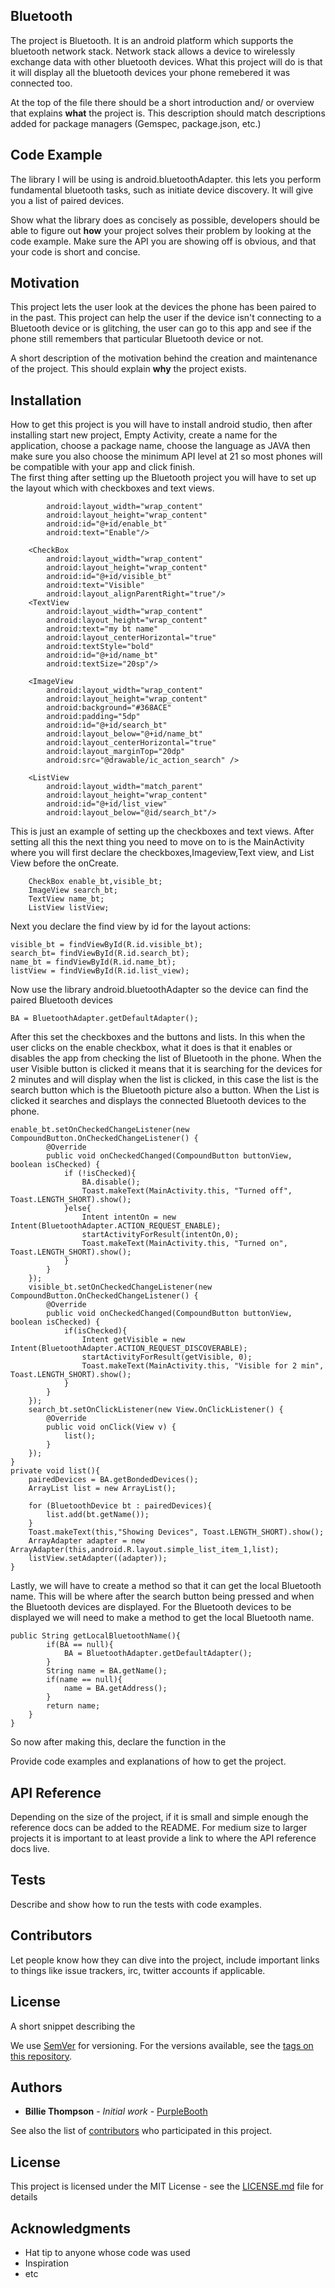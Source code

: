 ## Bluetooth
The project is Bluetooth. It is an android platform which supports the bluetooth network stack. Network stack allows a device to wirelessly exchange data with other bluetooth devices. What this project will do is that it will display all the bluetooth devices your phone remebered it was connected too. 

At the top of the file there should be a short introduction and/ or overview that explains **what** the project is. This description should match descriptions added for package managers (Gemspec, package.json, etc.)

## Code Example
The library I will be using is android.bluetoothAdapter. this lets you perform fundamental bluetooth tasks, such as initiate device discovery. It will give you a list of paired devices. 

Show what the library does as concisely as possible, developers should be able to figure out **how** your project solves their problem by looking at the code example. Make sure the API you are showing off is obvious, and that your code is short and concise.

## Motivation
This project lets the user look at the devices the phone has been paired to in the past. This project can help the user if the device isn't connecting to a Bluetooth device or is glitching, the user can go to this app and see if the phone still remembers that particular Bluetooth device or not. 

A short description of the motivation behind the creation and maintenance of the project. This should explain **why** the project exists.

## Installation
How to get this project is you will have to install android studio, then after installing start new project, Empty Activity, create a name for the application, choose a package name, choose the language as JAVA then make sure you also choose the minimum API level at 21 so most phones will be compatible with your app and click finish.  
The first thing after setting up the Bluetooth project you will have to set up the layout which with checkboxes and text views.
``` <CheckBox
        android:layout_width="wrap_content"
        android:layout_height="wrap_content"
        android:id="@+id/enable_bt"
        android:text="Enable"/>

    <CheckBox
        android:layout_width="wrap_content"
        android:layout_height="wrap_content"
        android:id="@+id/visible_bt"
        android:text="Visible"
        android:layout_alignParentRight="true"/>
    <TextView
        android:layout_width="wrap_content"
        android:layout_height="wrap_content"
        android:text="my bt name"
        android:layout_centerHorizontal="true"
        android:textStyle="bold"
        android:id="@+id/name_bt"
        android:textSize="20sp"/>

    <ImageView
        android:layout_width="wrap_content"
        android:layout_height="wrap_content"
        android:background="#368ACE"
        android:padding="5dp"
        android:id="@+id/search_bt"
        android:layout_below="@+id/name_bt"
        android:layout_centerHorizontal="true"
        android:layout_marginTop="20dp"
        android:src="@drawable/ic_action_search" />
    
    <ListView
        android:layout_width="match_parent"
        android:layout_height="wrap_content"
        android:id="@+id/list_view"
        android:layout_below="@id/search_bt"/>
```
This is just an example of setting up the checkboxes and text views. 
After setting all this the next thing you need to move on to is the MainActivity where you will first declare the checkboxes,Imageview,Text view, and List View before the onCreate. 
```public class MainActivity extends AppCompatActivity {
    CheckBox enable_bt,visible_bt;
    ImageView search_bt;
    TextView name_bt;
    ListView listView;
```
Next you declare the find view by id for the layout actions:
``` enable_bt = findViewById(R.id.enable_bt);
visible_bt = findViewById(R.id.visible_bt);
search_bt= findViewById(R.id.search_bt);
name_bt = findViewById(R.id.name_bt);
listView = findViewById(R.id.list_view);
```

Now use the library android.bluetoothAdapter so the device can find the paired Bluetooth devices
```
BA = BluetoothAdapter.getDefaultAdapter();
```

After this set the checkboxes and the buttons and lists. In this when the user clicks on the enable checkbox, what it does is that it enables or disables the app from checking the list of Bluetooth in the phone. When the user Visible button is clicked it means that it is searching for the devices for 2 minutes and will display when the list is clicked, in this case the list is the search button which is the Bluetooth picture also a button. When the List is clicked it searches and displays the connected Bluetooth devices to the phone.
```
enable_bt.setOnCheckedChangeListener(new CompoundButton.OnCheckedChangeListener() {
        @Override
        public void onCheckedChanged(CompoundButton buttonView, boolean isChecked) {
            if (!isChecked){
                BA.disable();
                Toast.makeText(MainActivity.this, "Turned off", Toast.LENGTH_SHORT).show();
            }else{
                Intent intentOn = new Intent(BluetoothAdapter.ACTION_REQUEST_ENABLE);
                startActivityForResult(intentOn,0);
                Toast.makeText(MainActivity.this, "Turned on", Toast.LENGTH_SHORT).show();
            }
        }
    });
    visible_bt.setOnCheckedChangeListener(new CompoundButton.OnCheckedChangeListener() {
        @Override
        public void onCheckedChanged(CompoundButton buttonView, boolean isChecked) {
            if(isChecked){
                Intent getVisible = new Intent(BluetoothAdapter.ACTION_REQUEST_DISCOVERABLE);
                startActivityForResult(getVisible, 0);
                Toast.makeText(MainActivity.this, "Visible for 2 min", Toast.LENGTH_SHORT).show();
            }
        }
    });
    search_bt.setOnClickListener(new View.OnClickListener() {
        @Override
        public void onClick(View v) {
            list();
        }
    });
}
private void list(){
    pairedDevices = BA.getBondedDevices();
    ArrayList list = new ArrayList();

    for (BluetoothDevice bt : pairedDevices){
        list.add(bt.getName());
    }
    Toast.makeText(this,"Showing Devices", Toast.LENGTH_SHORT).show();
    ArrayAdapter adapter = new ArrayAdapter(this,android.R.layout.simple_list_item_1,list);
    listView.setAdapter((adapter));
}

```


Lastly, we will have to create a method so that it can get the local Bluetooth name. This will be where after the search button being pressed and when the Bluetooth devices are displayed. For the Bluetooth devices to be displayed we will need to make a method to get the local Bluetooth name. 
```
public String getLocalBluetoothName(){
        if(BA == null){
            BA = BluetoothAdapter.getDefaultAdapter();
        }
        String name = BA.getName();
        if(name == null){
            name = BA.getAddress();
        }
        return name;
    }
}

```

So now after making this, declare the function in the 


Provide code examples and explanations of how to get the project.

## API Reference

Depending on the size of the project, if it is small and simple enough the reference docs can be added to the README. For medium size to larger projects it is important to at least provide a link to where the API reference docs live.

## Tests

Describe and show how to run the tests with code examples.

## Contributors

Let people know how they can dive into the project, include important links to things like issue trackers, irc, twitter accounts if applicable.

## License

A short snippet describing the

We use [SemVer](http://semver.org/) for versioning. For the versions available, see the [tags on this repository](https://github.com/your/project/tags). 

## Authors

* **Billie Thompson** - *Initial work* - [PurpleBooth](https://github.com/PurpleBooth)

See also the list of [contributors](https://github.com/your/project/contributors) who participated in this project.

## License

This project is licensed under the MIT License - see the [LICENSE.md](LICENSE.md) file for details

## Acknowledgments

* Hat tip to anyone whose code was used
* Inspiration
* etc
